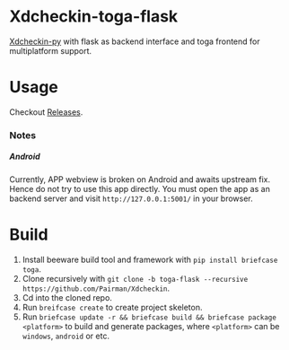 # Xdcheckin-toga-flask
[Xdcheckin-py](https://github.com/Pairman/Xdcheckin/tree/py) with flask as backend interface and toga frontend for multiplatform support.

# Usage
Checkout [Releases](https://github.com/Pairman/Xdcheckin/releases/).
### Notes
##### Android
Currently, APP webview is broken on Android and awaits upstream fix. Hence do not try to use this app directly. You must open the app as an backend server and visit ```http://127.0.0.1:5001/``` in your browser.

# Build
1. Install beeware build tool and framework with ```pip install briefcase toga```. <br>
2. Clone recursively with ```git clone -b toga-flask --recursive https://github.com/Pairman/Xdcheckin```. <br>
3. Cd into the cloned repo. <br>
4. Run ```breifcase create``` to create project skeleton. <br>
5. Run ```briefcase update -r && briefcase build && briefcase package <platform>``` to build and generate packages, where ```<platform>``` can be ```windows```, ```android``` or etc.
